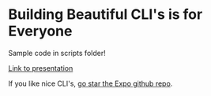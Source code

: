 # Building Beautiful CLI's is for Everyone

Sample code in scripts folder!

[Link to presentation](https://docs.google.com/presentation/d/1S9_uQOZ_PP0l5ilqXdFG9LMBNLXSqM_YcnUVG8JyveU/edit?usp=sharing)

If you like nice CLI's, [go star the Expo github repo](https://github.com/expo/expo).
